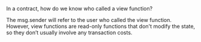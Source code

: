 In a contract, how do we know who called a view function?

The msg.sender will refer to the user who called the view function. However, view functions are read-only functions that don't modify the state, so they don’t usually involve any transaction costs.
